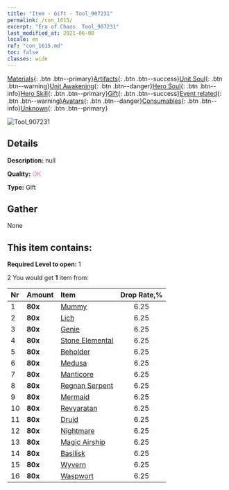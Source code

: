 ```yaml
---
title: "Item - Gift - Tool_907231"
permalink: /con_1615/
excerpt: "Era of Chaos  Tool_907231"
last_modified_at: 2021-06-08
locale: en
ref: "con_1615.md"
toc: false
classes: wide
---
```

 [Materials](/Items/){: .btn .btn--primary}[Artifacts](/Items/Artifacts/){: .btn .btn--success}[Unit Soul](/Items/UnitSoul/){: .btn .btn--warning}[Unit Awakening](/Items/UnitAwakening/){: .btn .btn--danger}[Hero Soul](/Items/HeroSoul/){: .btn .btn--info}[Hero Skill](/Items/HeroSkill/){: .btn .btn--primary}[Gift](/Items/Gift/){: .btn .btn--success}[Event related](/Items/Events/){: .btn .btn--warning}[Avatars](/Items/Avatars/){: .btn .btn--danger}[Consumables](/Items/Consumables/){: .btn .btn--info}[Unknown](/Items/Unknown/){: .btn .btn--primary}

 ![Tool_907231](/images/t/i_907167.png)

## Details
 **Description:** null

 **Quality:** <span style="color: #DA70D6">OK</span>

 **Type:** Gift

## Gather

  None

## This item contains:

 **Required Level to open:** 1

 2 You would get **1** item  from:

  | Nr | Amount |     Item    | Drop Rate,% |
  |:---|:-------|:------------|:---------:|
  | 1 |  **80x** | [Mummy](/Items/unt_215/) | 6.25 | 
  | 2 |  **80x** | [Lich](/Items/unt_212/) | 6.25 | 
  | 3 |  **80x** | [Genie](/Items/unt_239/) | 6.25 | 
  | 4 |  **80x** | [Stone Elemental](/Items/unt_266/) | 6.25 | 
  | 5 |  **80x** | [Beholder](/Items/unt_246/) | 6.25 | 
  | 6 |  **80x** | [Medusa](/Items/unt_247/) | 6.25 | 
  | 7 |  **80x** | [Manticore](/Items/unt_249/) | 6.25 | 
  | 8 |  **80x** | [Regnan Serpent](/Items/unt_276/) | 6.25 | 
  | 9 |  **80x** | [Mermaid](/Items/unt_277/) | 6.25 | 
  | 10 |  **80x** | [Revyaratan](/Items/unt_280/) | 6.25 | 
  | 11 |  **80x** | [Druid](/Items/unt_206/) | 6.25 | 
  | 12 |  **80x** | [Nightmare](/Items/unt_233/) | 6.25 | 
  | 13 |  **80x** | [Magic Airship](/Items/unt_242/) | 6.25 | 
  | 14 |  **80x** | [Basilisk](/Items/unt_256/) | 6.25 | 
  | 15 |  **80x** | [Wyvern](/Items/unt_258/) | 6.25 | 
  | 16 |  **80x** | [Waspwort](/Items/unt_260/) | 6.25 | 
